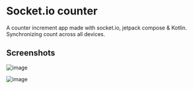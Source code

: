
# Socket.io counter

A counter increment app made with socket.io, jetpack compose & Kotlin. Synchronizing count across all devices.


## Screenshots

![image](https://github.com/shuklansh/SocketTestApp/assets/89148178/7e368a15-6aa8-4f7c-9bcb-f05a4fda752d)

![image](https://github.com/shuklansh/SocketTestApp/assets/89148178/db74c04d-b609-40ce-997e-6141dc5568f7)